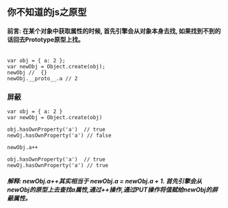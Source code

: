 ## 你不知道的js之原型
#### 前言: 在某个对象中获取属性的时候, 首先引擎会从对象本身去找, 如果找到不到的话回去Prototype原型上找。
```

var obj = { a: 2 };
var newObj = Object.create(obj);
newObj //  {}
newObj.__proto__.a // 2

```

### 屏蔽
```
var obj = { a: 2 }
var newObj = Object.create(obj)

obj.hasOwnProperty('a')  // true
newOj.hasOwnProperty('a') // false

newObj.a++

obj.hasOwnProperty('a')  // true
newOj.hasOwnProperty('a') // true

```

##### 解释: newObj.a++其实相当于  newObj.a = newObj.a + 1. 首先引擎会从newObj的原型上去查找a属性,通过++操作,通过PUT操作将值赋给newObj的屏蔽属性。

